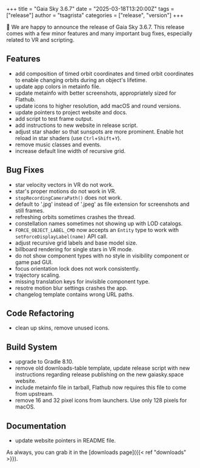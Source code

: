 +++
title = "Gaia Sky 3.6.7"
date = "2025-03-18T13:20:00Z"
tags = ["release"]
author = "tsagrista"
categories = ["release", "version"]
+++

📢 We are happy to announce the release of Gaia Sky 3.6.7. This release comes with a few minor features and many important bug fixes, especially related to VR and scripting.

<!--more-->

## Features
- add composition of timed orbit coordinates and timed orbit coordinates to enable changing orbits during an object's lifetime.
- update app colors in metainfo file.
- update metainfo with better screenshots, appropriately sized for Flathub.
- update icons to higher resolution, add macOS and round versions.
- update pointers to project website and docs.
- add script to test frame output.
- add instructions to new website in release script.
- adjust star shader so that sunspots are more prominent. Enable hot reload in star shaders (use `Ctrl`+`Shift`+`Y`).
- remove music classes and events.
- increase default line width of recursive grid.

## Bug Fixes
- star velocity vectors in VR do not work.
- star's proper motions do not work in VR.
- `stopRecordingCameraPath()` does not work.
- default to '.jpg' instead of '.jpeg' as file extension for screenshots and still frames.
- refreshing orbits sometimes crashes the thread.
- constellation names sometimes not showing up with LOD catalogs.
- `FORCE_OBJECT_LABEL_CMD` now accepts an `Entity` type to work with `setForceDisplayLabel(name)` API call.
- adjust recursive grid labels and base model size.
- billboard rendering for single stars in VR mode.
- do not show component types with no style in visibility component or game pad GUI.
- focus orientation lock does not work consistently.
- trajectory scaling.
- missing translation keys for invisible component type.
- resotre motion blur settings crashes the app.
- changelog template contains wrong URL paths.

## Code Refactoring
- clean up skins, remove unused icons.

## Build System
- upgrade to Gradle 8.10.
- remove old downloads-table template, update release script with new instructions regarding release publishing on the new gaiasky.space website.
- include metainfo file in tarball, Flathub now requires this file to come from upstream.
- remove 16 and 32 pixel icons from launchers. Use only 128 pixels for macOS.

## Documentation
- update website pointers in README file.

As always, you can grab it in the [downloads page]({{< ref "downloads" >}}).
